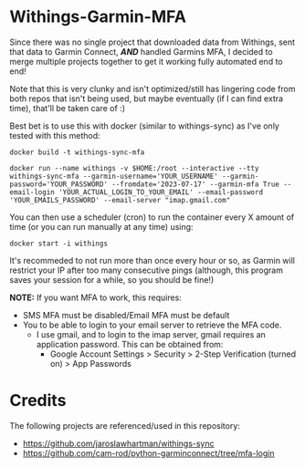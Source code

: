 # Withings-Garmin-MFA

Since there was no single project that downloaded data from Withings, sent that data to Garmin Connect, ***AND*** handled Garmins MFA, I decided to merge multiple projects together to get it working fully automated end to end!

Note that this is very clunky and isn't optimized/still has lingering code from both repos that isn't being used, but maybe eventually (if I can find extra time), that'll be taken care of :)

Best bet is to use this with docker (similar to withings-sync) as I've only tested with this method:

`docker build -t withings-sync-mfa`
```
docker run --name withings -v $HOME:/root --interactive --tty withings-sync-mfa --garmin-username='YOUR_USERNAME' --garmin-password='YOUR_PASSWORD' --fromdate='2023-07-17' --garmin-mfa True --email-login 'YOUR_ACTUAL_LOGIN_TO_YOUR_EMAIL' --email-password 'YOUR_EMAILS_PASSWORD' --email-server "imap.gmail.com"
```

You can then use a scheduler (cron) to run the container every X amount of time (or you can run manually at any time) using:

`docker start -i withings`

It's recommeded to not run more than once every hour or so, as Garmin will restrict your IP after too many consecutive pings (although, this program saves your session for a while, so you should be fine!)

**NOTE:** If you want MFA to work, this requires: 

- SMS MFA must be disabled/Email MFA must be default
- You to be able to login to your email server to retrieve the MFA code.
    - I use gmail, and to login to the imap server, gmail requires an application password. This can be obtained from:
        - Google Account Settings > Security > 2-Step Verification (turned on) > App Passwords

# Credits
The following projects are referenced/used in this repository:

- https://github.com/jaroslawhartman/withings-sync
- https://github.com/cam-rod/python-garminconnect/tree/mfa-login